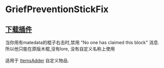 # GriefPreventionStickFix

## [下载插件](https://www.spigotmc.org/resources/griefpreventionstickfix.76015/)

 当你用有matedata的棍子右击时,禁用 "No one has claimed this block" 消息.\
 所以他只能在原版木棍,没有lore, 没有自定义名称上使用\
\
 适用于 [ItemsAdder](https://www.spigotmc.org/resources/%E2%9C%85must-have%E2%9C%85-itemsadder%E2%9C%A8-custom-items-huds-guis-textures-3dmodels-emojis-blocks-wings-hats.73355/) 自定义物品.
